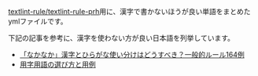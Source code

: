 
[textlint-rule/textlint-rule-prh](https://github.com/textlint-rule/textlint-rule-prh)用に、漢字で書かないほうが良い単語をまとめたymlファイルです。

下記の記事を参考に、漢字を使わない方が良い日本語を列挙しています。

- [「なかなか」漢字とひらがな使い分けはどうすべき？一般的ルール164例](https://webtan.impress.co.jp/e/2017/11/24/26279)
- [用字用語の選び方と用例](http://www.yamanouchi-yri.com/yrihp/techwrt-2-4s/t-2-4s03fb.htm)
